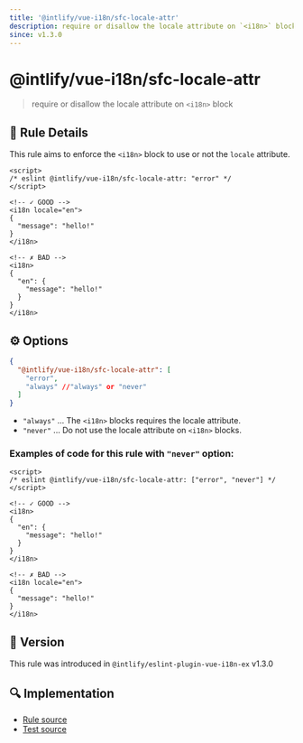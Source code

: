 ```yaml
---
title: '@intlify/vue-i18n/sfc-locale-attr'
description: require or disallow the locale attribute on `<i18n>` block
since: v1.3.0
---
```


# @intlify/vue-i18n/sfc-locale-attr

> require or disallow the locale attribute on `<i18n>` block

## :book: Rule Details

This rule aims to enforce the `<i18n>` block to use or not the `locale` attribute.

<eslint-code-block>

<!-- eslint-skip -->

```vue
<script>
/* eslint @intlify/vue-i18n/sfc-locale-attr: "error" */
</script>

<!-- ✓ GOOD -->
<i18n locale="en">
{
  "message": "hello!"
}
</i18n>

<!-- ✗ BAD -->
<i18n>
{
  "en": {
    "message": "hello!"
  }
}
</i18n>
```

</eslint-code-block>

## :gear: Options

```json
{
  "@intlify/vue-i18n/sfc-locale-attr": [
    "error",
    "always" //"always" or "never"
  ]
}
```

- `"always"` ... The `<i18n>` blocks requires the locale attribute.
- `"never"` ... Do not use the locale attribute on `<i18n>` blocks.

### Examples of code for this rule with `"never"` option:

<eslint-code-block>

<!-- eslint-skip -->

```vue
<script>
/* eslint @intlify/vue-i18n/sfc-locale-attr: ["error", "never"] */
</script>

<!-- ✓ GOOD -->
<i18n>
{
  "en": {
    "message": "hello!"
  }
}
</i18n>

<!-- ✗ BAD -->
<i18n locale="en">
{
  "message": "hello!"
}
</i18n>
```

</eslint-code-block>

## :rocket: Version

This rule was introduced in `@intlify/eslint-plugin-vue-i18n-ex` v1.3.0

## :mag: Implementation

- [Rule source](https://github.com/intlify/eslint-plugin-vue-i18n-ex/blob/master/lib/rules/sfc-locale-attr.ts)
- [Test source](https://github.com/intlify/eslint-plugin-vue-i18n-ex/tree/master/tests/lib/rules/sfc-locale-attr.ts)
